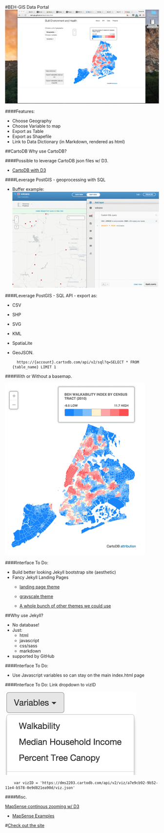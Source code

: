 #BEH-GIS Data Portal
![portal](img/run-thru.gif)



####Features:
* Choose Geography
* Choose Variable to map
* Export as Table
* Export as Shapefile 
* Link to Data Dictionary (in Markdown, rendered as html)



##CartoDB
Why use CartoDB?

####Possible to leverage CartoDB json files w/ D3.
* [CartoDB with D3](http://blog.cartodb.com/cartodb-makes-d3-maps-a-breeze/) 
		



####Leverage PostGIS - geoprocessing with SQL
* Buffer example:
![buffer](img/buffer.gif)



####Leverage PostGIS - SQL API - export as:
* CSV
* SHP
* SVG
* KML
* SpatiaLite
* GeoJSON.
	
		https://{account}.cartodb.com/api/v2/sql?q=SELECT * FROM {table_name} LIMIT 1



####With or Without a basemap.

![basemap with](img/basemap.gif)



####Interface To Do:
* Build better looking Jekyll bootstrap site (aesthetic)
* Fancy Jekyll Landing Pages
	* [landing page theme](http://shaneweng.com/landing-page-theme/)

	* [grayscale theme](http://jeromelachaud.github.io/grayscale-theme/)

	* [A whole bunch of other themes we could use](http://jekyllthemes.org/)



##Why use Jekyll?

* No database! 
* Just:
	* html
	* javascript
	* css/sass
	* markdown 	
* supported by GitHub




####Interface To Do:
* Use Javascript variables so can stay on the main index.html page



####Interface To Do:
Link dropdown to vizID

![vars](img/vars.png)

		var vizID = 'https://dms2203.cartodb.com/api/v2/viz/a7e9cb92-9b52-11e4-b578-0e9d821ea90d/viz.json'



####Misc. 

[MapSense continous zooming w/ D3](http://beh-gis.github.io/pages/mapsense/)

* [MapSense Examples](https://developer.mapsense.co/examples/)



#[Check out the site](http://beh-gis.github.io/data/mhhi.html)